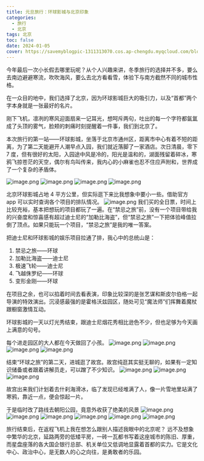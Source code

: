 ```yaml
---
title: 元旦旅行：环球影城与北京印象
categories:
  - 旅行
  - 北京
tags: 北京
toc: false
date: 2024-01-05
cover: https://savemyblogpic-1311313070.cos.ap-chengdu.myqcloud.com/blogpicture/202403151120172.png
---
```


今年最后一次小长假去哪里玩呢？从个人兴趣来讲，冬季旅行的选择并不多，要么去南边避避寒流，吹吹海风，要么去北方看看雪，体验下与南方截然不同的城市性格。

在一众目的地中，我们选择了北京，因为环球影城巨大的吸引力，以及“首都”两个字本身就是一张最好的名片。

刚下飞机，凛冽的寒风迎面扇来一记耳光，想呵斥两句，吐出的每一个字符都氤氲成了头顶的雾气，脸颊的刺痛时刻提醒着一件事，我们到北京了。

本次旅行的第一站——环球影城，坐落于北京市通州区，距离市中心有着不短的距离，为了第二天能避开人潮早点入园，我们就近落脚了一家酒店。次日清晨，零下 7 度，但有很好的太阳，入园途中风是冷的，阳光是温和的，湖面残留着碎冰，寒鸦飞掠苍茫的天空，偶尔有鸟叫传来，我内心的小麻雀也忍不住应声附和，世界成了一个复杂的矛盾体。

![image.png](https://savemyblogpic-1311313070.cos.ap-chengdu.myqcloud.com/blogpicture/202403151055960.png)
![image.png](https://savemyblogpic-1311313070.cos.ap-chengdu.myqcloud.com/blogpicture/202403151056277.png)
![image.png](https://savemyblogpic-1311313070.cos.ap-chengdu.myqcloud.com/blogpicture/202403151120172.png)
![image.png](https://savemyblogpic-1311313070.cos.ap-chengdu.myqcloud.com/blogpicture/202403151122058.png)

北京环球影城占地 4 平方公里，但实际逛下来比我想象中要小一些。借助官方 app 可以实时查询各个项目的排队情况。
![image.png](https://savemyblogpic-1311313070.cos.ap-chengdu.myqcloud.com/blogpicture/202403151441642.png)
我们买的全日票，时间上比较充裕，基本把想玩的项目都玩了一遍。在“禁忌之旅”前，没有一个项目带给我的兴奋度和惊喜感有超过迪士尼的“加勒比海盗”，但“禁忌之旅”一下把体验峰值拉倒了顶点。如果只能玩一个项目，“禁忌之旅”是我的唯一答案。

把迪士尼和环球影城的娱乐项目拉通了排，我心中的总统山是：
1. 禁忌之旅——环球
2. 加勒比海盗——迪士尼
3. 极速飞轮——迪士尼
4. 飞越侏罗纪——环球
5. 变形金刚——环球

在项目之余，也可以掐着时间去看表演，印象比较深的是张艺谋和斯皮尔伯格一起导演的特效演出。沉浸感最强的是霍格沃兹园区，随处可见“魔法师”们挥舞着魔杖跟橱窗激情互动。

环球影城的一天以灯光秀结束，跟迪士尼烟花秀相比逊色不少，但也足够为今天画上满意的句号。

每个进走园区的大人都在今天做回了小孩。
![image.png](https://savemyblogpic-1311313070.cos.ap-chengdu.myqcloud.com/blogpicture/202403151527631.png)
![image.png](https://savemyblogpic-1311313070.cos.ap-chengdu.myqcloud.com/blogpicture/202403151522293.png)
![image.png](https://savemyblogpic-1311313070.cos.ap-chengdu.myqcloud.com/blogpicture/202403151532556.png)
![image.png](https://savemyblogpic-1311313070.cos.ap-chengdu.myqcloud.com/blogpicture/202403151532099.png)

结束“环球之旅”的第二天，进城逛了故宫。故宫纯逛其实挺无聊的，如果有一定知识储备或者跟着讲解员走，可以蹭了不少知识。
![image.png](https://savemyblogpic-1311313070.cos.ap-chengdu.myqcloud.com/blogpicture/202403151604524.png)
![image.png](https://savemyblogpic-1311313070.cos.ap-chengdu.myqcloud.com/blogpicture/202403151605064.png)
![image.png](https://savemyblogpic-1311313070.cos.ap-chengdu.myqcloud.com/blogpicture/202403151605604.png)

故宫出来我们计划着去什刹海滑冰，临了发现已经堆满了人，像一片雪地里站满了寒鸦，靠近一点，便会惊起一片。

于是临时改了路线去朝阳公园，竟意外收获了绝美的风景
![image.png](https://savemyblogpic-1311313070.cos.ap-chengdu.myqcloud.com/blogpicture/202403151629297.png)
![image.png](https://savemyblogpic-1311313070.cos.ap-chengdu.myqcloud.com/blogpicture/202403151626411.png)
![image.png](https://savemyblogpic-1311313070.cos.ap-chengdu.myqcloud.com/blogpicture/202403151626064.png)
![image.png](https://savemyblogpic-1311313070.cos.ap-chengdu.myqcloud.com/blogpicture/202403151628725.png)
![image.png](https://savemyblogpic-1311313070.cos.ap-chengdu.myqcloud.com/blogpicture/202403151628933.png)
![image.png](https://savemyblogpic-1311313070.cos.ap-chengdu.myqcloud.com/blogpicture/202403151638483.png)

旅行结束后，在返程飞机上我在想怎么跟别人描述我眼中的北京呢？
远不及想象中繁华的北京，延路两旁的低矮平房，一砖一瓦都书写着这座城市的陈旧、厚重，而星盘座落的各大国企银行总部、机关单位又低调地显露着首都的实力。它是文化中心、政治中心，是无数人的心之向往，是勇敢者的乐园。